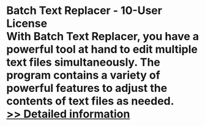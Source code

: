 # Batch Text Replacer - 10-User License<br />With Batch Text Replacer, you have a powerful tool at hand to edit multiple text files simultaneously. The program contains a variety of powerful features to adjust the contents of text files as needed.<br />[>> Detailed information](https://secure.shareit.com/shareit/product.html?productid=300542185&affiliateid=200057808)